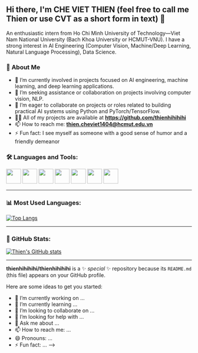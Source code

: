 ## Hi there, I'm CHE VIET THIEN (feel free to call me Thien or use CVT as a short form in text) 👋

An enthusiastic intern from Ho Chi Minh University of Technology—Viet Nam National University (Bach Khoa University or HCMUT-VNU). I have a strong interest in AI Engineering (Computer Vision, Machine/Deep Learning, Natural Language Processing), Data Science.
### 📌 **About Me**
- 🔭 I’m currently involved in projects focused on AI engineering, machine learning, and deep learning applications.
- 🌱  I’m seeking assistance or collaboration on projects involving computer vision, NLP.
- 👯 I’m eager to collaborate on projects or roles related to building practical AI systems using Python and PyTorch/TensorFlow.
- 👨‍💻 All of my projects are available at **https://github.com/thienhihihihi**
- 📫 How to reach me: **thien.cheviet1404@hcmut.edu.vn**
- ⚡ Fun fact: I see myself as someone with a good sense of humor and a friendly demeanor





### 🛠️ Languages and Tools:

<p align="left">
  <img src="https://cdn.jsdelivr.net/gh/devicons/devicon/icons/c/c-original.svg" width="40" height="40"/>
  <img src="https://cdn.jsdelivr.net/gh/devicons/devicon/icons/cplusplus/cplusplus-original.svg" width="40" height="40"/>
  <img src="https://cdn.jsdelivr.net/gh/devicons/devicon/icons/python/python-original.svg" width="40" height="40"/>
  <img src="https://cdn.jsdelivr.net/gh/devicons/devicon/icons/git/git-original.svg" width="40" height="40"/>
  <img src="https://cdn.jsdelivr.net/gh/devicons/devicon/icons/linux/linux-original.svg" width="40" height="40"/>
  <img src="https://www.vectorlogo.zone/logos/matlab/matlab-icon.svg" width="40" height="40"/>
  <img src="https://cdn.jsdelivr.net/gh/devicons/devicon/icons/mysql/mysql-original.svg" width="40" height="40"/>
</p>

---

### 📊 Most Used Languages:
[![Top Langs](https://github-readme-stats.vercel.app/api/top-langs/?username=thienhihihihi&layout=compact&langs_count=8)](https://github.com/thienhihihihi)

---

### 🚀 GitHub Stats:
[![Thien's GitHub stats](https://github-readme-stats.vercel.app/api?username=thienhihihihi&show_icons=true&theme=default)](https://github.com/thienhihihihi)

---
**thienhihihihi/thienhihihihi** is a ✨ _special_ ✨ repository because its `README.md` (this file) appears on your GitHub profile.

Here are some ideas to get you started:

- 🔭 I’m currently working on ...
- 🌱 I’m currently learning ...
- 👯 I’m looking to collaborate on ...
- 🤔 I’m looking for help with ...
- 💬 Ask me about ...
- 📫 How to reach me: ...
- 😄 Pronouns: ...
- ⚡ Fun fact: ...
-->
